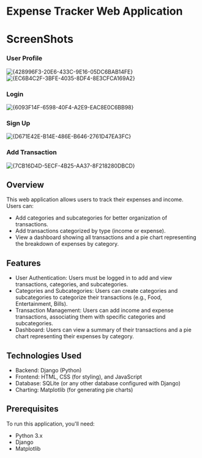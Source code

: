 # Expense Tracker Web Application

# ScreenShots

### User Profile
![{428996F3-20E6-433C-9E16-05DC6BAB14FE}](https://github.com/user-attachments/assets/6806cbf1-e0cc-4fb6-8ec1-40fb615d0563)
![{EC6B4C2F-3BFE-4035-8DF4-8E3CFCA169A2}](https://github.com/user-attachments/assets/1c73e392-46ee-478b-9920-61d972e554c7)


### Login
![{6093F14F-6598-40F4-A2E9-EAC8E0C6BB98}](https://github.com/user-attachments/assets/18de517a-738f-4b09-beca-40f5b5e1d8de)

### Sign Up
![{D671E42E-B14E-486E-B646-2761D47EA3FC}](https://github.com/user-attachments/assets/98b04821-6f54-4096-9780-0c44b2d724ac)

### Add Transaction
![{7CB16D4D-5ECF-4B25-AA37-8F218280DBCD}](https://github.com/user-attachments/assets/d230dfb2-fe6c-4531-8cec-33455ee5c5fb)

## Overview
This web application allows users to track their expenses and income. Users can:

- Add categories and subcategories for better organization of transactions.
- Add transactions categorized by type (income or expense).
- View a dashboard showing all transactions and a pie chart representing the breakdown of expenses by category.

## Features
- User Authentication: Users must be logged in to add and view transactions, categories, and subcategories.
- Categories and Subcategories: Users can create categories and subcategories to categorize their transactions (e.g., Food, Entertainment, Bills).
- Transaction Management: Users can add income and expense transactions, associating them with specific categories and subcategories.
- Dashboard: Users can view a summary of their transactions and a pie chart representing their expenses by category.

## Technologies Used
- Backend: Django (Python)
- Frontend: HTML, CSS (for styling), and JavaScript
- Database: SQLite (or any other database configured with Django)
- Charting: Matplotlib (for generating pie charts)

## Prerequisites
To run this application, you'll need:

- Python 3.x
- Django
- Matplotlib
